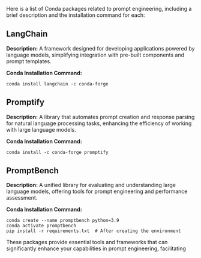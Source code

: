 Here is a list of Conda packages related to prompt engineering, including a brief description and the installation command for each:

## LangChain

**Description:** A framework designed for developing applications powered by language models, simplifying integration with pre-built components and prompt templates.

**Conda Installation Command:**

```
conda install langchain -c conda-forge
```

## Promptify

**Description:** A library that automates prompt creation and response parsing for natural language processing tasks, enhancing the efficiency of working with large language models.

**Conda Installation Command:**

```
conda install -c conda-forge promptify
```

## PromptBench

**Description:** A unified library for evaluating and understanding large language models, offering tools for prompt engineering and performance assessment.

**Conda Installation Command:**

```
conda create --name promptbench python=3.9
conda activate promptbench
pip install -r requirements.txt  # After creating the environment
```

These packages provide essential tools and frameworks that can significantly enhance your capabilities in prompt engineering, facilitating &#x20;
